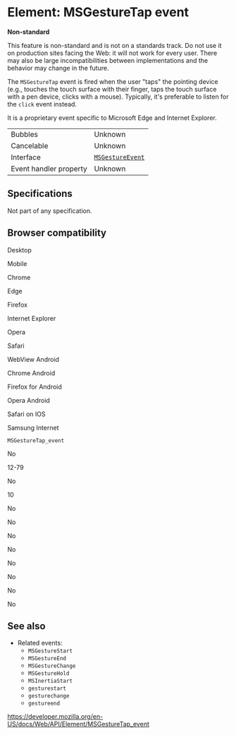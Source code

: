 Element: MSGestureTap event
===========================

**Non-standard**

This feature is non-standard and is not on a standards track. Do not use it on production sites facing the Web: it will not work for every user. There may also be large incompatibilities between implementations and the behavior may change in the future.

The `MSGestureTap` event is fired when the user "taps" the pointing device (e.g., touches the touch surface with their finger, taps the touch surface with a pen device, clicks with a mouse). Typically, it's preferable to listen for the `click` event instead.

It is a proprietary event specific to Microsoft Edge and Internet Explorer.

<table><tbody><tr class="odd"><td>Bubbles</td><td>Unknown</td></tr><tr class="even"><td>Cancelable</td><td>Unknown</td></tr><tr class="odd"><td>Interface</td><td><a href="../msgestureevent"><code>MSGestureEvent</code></a></td></tr><tr class="even"><td>Event handler property</td><td>Unknown</td></tr></tbody></table>

Specifications
--------------

Not part of any specification.

Browser compatibility
---------------------

Desktop

Mobile

Chrome

Edge

Firefox

Internet Explorer

Opera

Safari

WebView Android

Chrome Android

Firefox for Android

Opera Android

Safari on IOS

Samsung Internet

`MSGestureTap_event`

No

12-79

No

10

No

No

No

No

No

No

No

No

See also
--------

-   Related events:
    -   `MSGestureStart`
    -   `MSGestureEnd`
    -   `MSGestureChange`
    -   `MSGestureHold`
    -   `MSInertiaStart`
    -   `gesturestart`
    -   `gesturechange`
    -   `gestureend`

<a href="https://developer.mozilla.org/en-US/docs/Web/API/Element/MSGestureTap_event" class="_attribution-link">https://developer.mozilla.org/en-US/docs/Web/API/Element/MSGestureTap_event</a>
